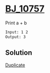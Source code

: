 # [BJ_10757](https://acmicpc.net/problem/10757)

Print a + b

```txt
Input: 1 2
Output: 3
```

## Solution

[Duplicate](./BJ_1000.md)
